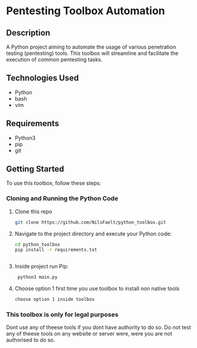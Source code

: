 # Pentesting Toolbox Automation

## Description
A Python project aiming to automate the usage of various penetration testing (pentesting) tools. This toolbox will streamline and facilitate the execution of common pentesting tasks.

## Technologies Used
- Python
- bash
- vim
 
## Requirements 
- Python3
- pip
- git

## Getting Started
To use this toolbox, follow these steps:


### Cloning and Running the Python Code
1. Clone this repo
    ```bash
    git clone https://github.com/NilsFaelt/python_toolbox.git
    ```
2. Navigate to the project directory and execute your Python code:
    ```bash
    cd python_toolbox
    pip install -r requirements.txt
    ```
    ```
3. Inside project run Pip:
   ```bash
    python3 main.py
    ```
4. Choose option 1 first time you use toolbox to install non native tools
    ```bash
    choose option 1 inside toolbox
    ```

### This toolbox is only for legal purposes
  Dont use any of theese tools if you dont have authority to do so.
  Do not test any of theese tools on any website or server were, were you are not authorised to do so.
